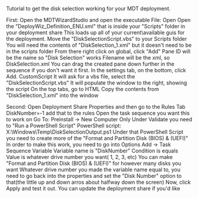 Tutorial to get the disk selection working for your MDT deployment.

First:
    Open the MDTWizardStudio and open the executable
    File: Open
    Open the "DeployWiz_Definition_ENU.xml" that is inside your "Scripts" folder in
        your deployment share
        This loads up all of your current\available guis for the deployment.
    Move the "DiskSelectionScript.vbs" to your Scripts folder
        You will need the contents of "DiskSelection_1.xml" but it doesn't need to be in the scripts folder
    From there right click on global, click "Add"
    Pane ID will be the name so "Disk Selection" works
    Filename will be the xml, so DiskSelection.xml
        You can drag the created pane down further in the sequence if you don't want it first.
    In the settings tab, on the bottom, click Add.
        CustomScript
        It will ask for a vbs file, select the "DiskSelectionScript.vbs"
        It will populate the window to the right, showing the script
    On the top tabs, go to HTML
        Copy the contents from "DiskSelection_1.xml" into the window
    
Second:
    Open Deployment Share Properties and then go to the Rules Tab
        DiskNumber=-1
        add that to the rules
    Open the task sequence you want this to work on
        Go To: Preinstall -> New Computer Only
        Under Validate you need to "Run a PowerShell Script"
            PowerShell script: X:\Windows\Temp\DiskSelectionOutput.ps1 
        Under that PowerShell Script you need to create more of the "Format and Partition Disk (BIOS) & (UEFI)"
        In order to make this work, you need to go into Options
            Add -> Task Sequence Variable
            Variable name is "DiskNumber"
            Condition is equals
            Value is whatever drive number you want( 1, 2, 3, etc)
            You can make "Format and Partition Disk (BIOS) & (UEFI)" for however many disks you want
        Whatever drive number you made the variable name equal to, you need to go back into the properties and set the "Disk Number" option to that(the little up and down arros about halfway down the screen)
Now, click Apply and test it out. You can update the deployment share if you'd like



